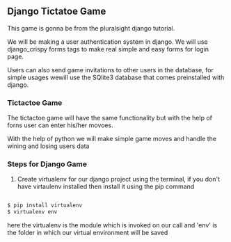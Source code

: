 ## Django Tictatoe Game

This game is gonna be from the pluralsight django tutorial.

We will be making a user authentication system in django.
We will use django_crispy forms tags to make real simple and easy forms for login page.

Users can also send game invitations to other users in the database, for simple usages wewill use the SQlite3 database that comes
preinstalled with django.

### Tictactoe Game
The tictactoe game will have the same functionality but with the help of forns user can enter his/her movoes.

With the help of python we will make simple game moves and handle the wining and losing users data

### Steps for Django Game

1. Create virtualenv for our django project using the terminal, if you don't have virtaulenv
	installed then install it using the pip command

```markdown

$ pip install virtualenv
$ virtualenv env

```

here the virtualenv is the module which is invoked on our call and 'env' is the folder in which
our virtual environment will be saved
